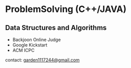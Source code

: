 # ProblemSolving (C++/JAVA)

## Data Structures and Algorithms

* Backjoon Online Judge
* Google Kickstart 
* ACM ICPC

contact: <garden1117244@gmail.com>

